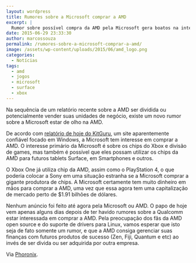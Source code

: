 ```yaml
---
layout: wordpress
title: Rumores sobre a Microsoft comprar a AMD
excerpt: |
  Rumor sobre possível compra da AMD pela Microsoft gera boatos na internet.
date: 2015-06-29 23:33:30
author: marcossouza
permalink: /rumores-sobre-a-microsoft-comprar-a-amd/
image: /assets/wp-content/uploads/2015/06/amd_logo.png
categories:
  - Notícias
tags:
  - amd
  - jogos
  - microsoft
  - surface
  - xbox
---
```


Na sequência de um relatório recente sobre a AMD ser dividida ou potencialmente vender suas unidades de negócio, existe um novo rumor sobre a Microsoft estar de olho na AMD.

De acordo com <a href="http://www.kitguru.net/components/anton-shilov/microsoft-is-interested-to-buy-advanced-micro-devices-source/" target="_blank">relatório de hoje do KitGuru</a>, um site aparentemente confiável focado em Windows, a Microsoft tem interesse em comprar a AMD. O interesse primário da Microsoft é sobre os chips do Xbox e divisão de games, mas também é possível que eles possam utilizar os chips da AMD para futuros tablets Surface, em Smartphones e outros.

<!--more-->

O Xbox One já utiliza chip da AMD, assim como o PlayStation 4, o que poderia colocar a Sony em uma situação estranha se a Microsoft comprar a gigante produtora de chips. A Microsoft certamente tem muito dinheiro em mãos para comprar a AMD, uma vez que essa agora tem uma capitalização de mercado perto de $1.91 bilhões de dólares.

Nenhum anúncio foi feito até agora pela Microsoft ou AMD. O papo de hoje vem apenas alguns dias depois de ter havido rumores sobre a Qualcomm estar interessada em comprar a AMD. Pela preocupação dos fãs da AMD open source e do suporte de drivers para Linux, vamos esperar que isto seja de fato somente um rumor, e que a AMD consiga gerenciar suas finanças com futuros produtos de sucesso (Zen, Fiji, Quantum e etc) ao invés de ser divida ou ser adquirida por outra empresa.

Via <a href="http://www.phoronix.com/scan.php?page=news_item&amp;px=Rumor-Microsoft-Wants-AMD" target="_blank">Phoronix</a>.